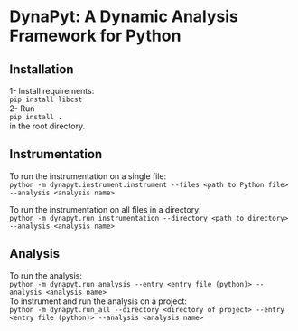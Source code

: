 # DynaPyt: A Dynamic Analysis Framework for Python


## Installation

1- Install requirements:  
`pip install libcst`  
2- Run  
`pip install .`  
in the root directory.


## Instrumentation

To run the instrumentation on a single file:  
`python -m dynapyt.instrument.instrument --files <path to Python file> --analysis <analysis name>`  

To run the instrumentation on all files in a directory:  
`python -m dynapyt.run_instrumentation --directory <path to directory> --analysis <analysis name>`  


## Analysis

To run the analysis:  
`python -m dynapyt.run_analysis --entry <entry file (python)> --analysis <analysis name>`  
To instrument and run the analysis on a project:  
`python -m dynapyt.run_all --directory <directory of project> --entry <entry file (python)> --analysis <analysis name>`  
